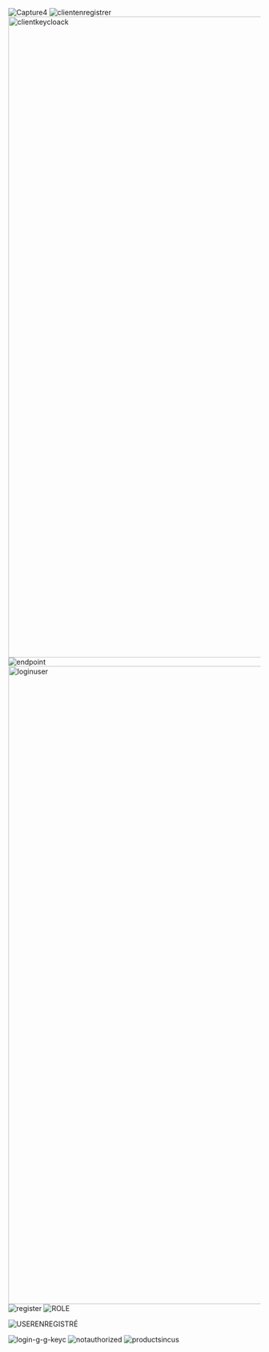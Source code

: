 ![Capture4](https://github.com/YSaadaoui/Secure-Apps-Spring-Boot-Microservices-Angular-Oauth2-OIDC-Keycloak-Google-GitHub/assets/94747170/7d7c102b-ea8a-4583-a276-695fc1ddea75)
![clientenregistrer](https://github.com/YSaadaoui/Secure-Apps-Spring-Boot-Microservices-Angular-Oauth2-OIDC-Keycloak-Google-GitHub/assets/94747170/29a586c3-7dd0-4119-a5c8-4231484c41b5)
<img width="1279" alt="clientkeycloack" src="https://github.com/YSaadaoui/Secure-Apps-Spring-Boot-Microservices-Angular-Oauth2-OIDC-Keycloak-Google-GitHub/assets/94747170/65261181-1911-4cd7-b9d6-64480da3ea55">
![endpoint](https://github.com/YSaadaoui/Secure-Apps-Spring-Boot-Microservices-Angular-Oauth2-OIDC-Keycloak-Google-GitHub/assets/94747170/52c9b5a7-9ac0-4543-a81f-7020ebe4c4ce)
<img width="1273" alt="loginuser" src="https://github.com/YSaadaoui/Secure-Apps-Spring-Boot-Microservices-Angular-Oauth2-OIDC-Keycloak-Google-GitHub/assets/94747170/41a0f6dd-9ff6-454a-984f-75d92c8c82b8">
![register](https://github.com/YSaadaoui/Secure-Apps-Spring-Boot-Microservices-Angular-Oauth2-OIDC-Keycloak-Google-GitHub/assets/94747170/a7f1a680-97a8-4f7f-9ef7-02ec25dfd657)
![ROLE](https://github.com/YSaadaoui/Secure-Apps-Spring-Boot-Microservices-Angular-Oauth2-OIDC-Keycloak-Google-GitHub/assets/94747170/771837e5-1ebe-429a-82ee-319efd5feb71)

![USERENREGISTRÉ](https://github.com/YSaadaoui/Secure-Apps-Spring-Boot-Microservices-Angular-Oauth2-OIDC-Keycloak-Google-GitHub/assets/94747170/c4b6cdea-7662-4686-895e-1bc95798d184)


![login-g-g-keyc](https://github.com/YSaadaoui/Secure-Apps-Spring-Boot-Microservices-Angular-Oauth2-OIDC-Keycloak-Google-GitHub/assets/94747170/d43cc497-40de-47b9-bc69-bc9a0866b628)
![notauthorized](https://github.com/YSaadaoui/Secure-Apps-Spring-Boot-Microservices-Angular-Oauth2-OIDC-Keycloak-Google-GitHub/assets/94747170/34b2c1b7-441d-45be-8df6-502ee8de6ac7)
![productsincus](https://github.com/YSaadaoui/Secure-Apps-Spring-Boot-Microservices-Angular-Oauth2-OIDC-Keycloak-Google-GitHub/assets/94747170/dcc8842f-f1e8-463e-9ba7-cab7114d309b)

